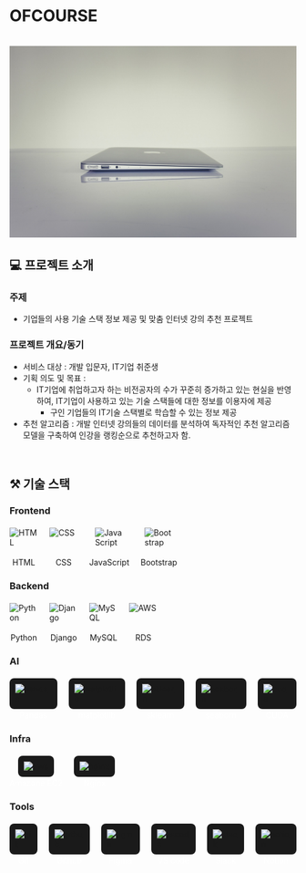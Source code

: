 # OFCOURSE

<p align="center">
  <br>
  <img src="./ofcourse/static/img/sub.jpg">
  <br>
</p>

## 💻 프로젝트 소개

<p align="justify">
  
### 주제
  - 기업들의 사용 기술 스택 정보 제공 및 맞춤 인터넷 강의 추천 프로젝트
  
### 프로젝트 개요/동기
  - 서비스 대상 : 개발 입문자, IT기업 취준생
  - 기획 의도 및 목표 : 
     - IT기업에 취업하고자 하는 비전공자의 수가 꾸준히 증가하고 있는 현실을 반영하여, IT기업이 사용하고 있는 기술 스택들에 대한 정보를 이용자에 제공
         -  구인 기업들의 IT기술 스택별로 학습할 수 있는 정보 제공
  - 추천 알고리즘 : 개발 인터넷 강의들의 데이터를 분석하여 독자적인 추천 알고리즘 모델을 구축하여 인강을 랭킹순으로 추천하고자 함.
</p>
<br>

## ⚒️ 기술 스택


### Frontend
<div style="display: flex; align-items: center; gap: 20px; margin: 20px 0;">
  <div style="display: flex; flex-direction: column; align-items: center;">
    <img src="https://skillicons.dev/icons?i=html" alt="HTML" style="width: 50px; height: 50px;">
    <span style="margin-top: 2px; font-size: 14px;">HTML</span>
  </div>
  
  <div style="display: flex; flex-direction: column; align-items: center;">
    <img src="https://skillicons.dev/icons?i=css" alt="CSS" style="width: 50px; height: 50px;">
    <span style="margin-top: 2px; font-size: 14px;">CSS</span>
  </div>
  
  <div style="display: flex; flex-direction: column; align-items: center;">
    <img src="https://skillicons.dev/icons?i=javascript" alt="JavaScript" style="width: 50px; height: 50px;">
    <span style="margin-top: 2px; font-size: 14px;">JavaScript</span>
  </div>
  
  <div style="display: flex; flex-direction: column; align-items: center;">
    <img src="https://skillicons.dev/icons?i=bootstrap" alt="Bootstrap" style="width: 50px; height: 50px;">
    <span style="margin-top: 2px; font-size: 14px;">Bootstrap</span>
  </div>
</div>


### Backend
<div style="display: flex; align-items: center; gap: 20px; margin: 20px 0;">
  <div style="display: flex; flex-direction: column; align-items: center;">
    <img src="https://skillicons.dev/icons?i=python" alt="Python" style="width: 50px; height: 50px;">
    <span style="margin-top: 2px; font-size: 14px;">Python</span>
  </div>
  
  <div style="display: flex; flex-direction: column; align-items: center;">
    <img src="https://skillicons.dev/icons?i=django" alt="Django" style="width: 50px; height: 50px;">
    <span style="margin-top: 2px; font-size: 14px;">Django</span>
  </div>
  
  <div style="display: flex; flex-direction: column; align-items: center;">
    <img src="https://skillicons.dev/icons?i=mysql" alt="MySQL" style="width: 50px; height: 50px;">
    <span style="margin-top: 2px; font-size: 14px;">MySQL</span>
  </div>
  
  <div style="display: flex; flex-direction: column; align-items: center;">
    <img src="https://skillicons.dev/icons?i=aws" alt="AWS" style="width: 50px; height: 50px;">
    <span style="margin-top: 2px; font-size: 14px;">RDS</span>
  </div>
</div>

### AI

  <div style="display: flex; align-items: center; gap: 20px; margin: 20px 0;">
  <div style="display: flex; flex-direction: column; align-items: center;">
    <a href="https://go-skill-icons.vercel.app/">
    <img src="https://go-skill-icons.vercel.app/api/icons?i=pandas" alt="pandas" style="width: 50px; height: 50px; background: #1a1a1a; border-radius: 8px; padding: 10px;" />
    </a>
    <span style="margin-top: 2px; font-size: 14px; color: #fff;">Pandas</span>
  </div>
  
  <div style="display: flex; flex-direction: column; align-items: center;">
    <a href="https://go-skill-icons.vercel.app/">
    <img src="https://go-skill-icons.vercel.app/api/icons?i=matplotlib" alt="matplotlib" style="width: 50px; height: 50px; background: #1a1a1a; border-radius: 8px; padding: 10px;" />
    </a>
    <span style="margin-top: 2px; font-size: 14px; color: #fff;">matplotlib</span>
  </div>
  
  <div style="display: flex; flex-direction: column; align-items: center;">
    <a href="https://go-skill-icons.vercel.app/">
    <img src="https://go-skill-icons.vercel.app/api/icons?i=sklearn" alt="sklearn" style="width: 50px; height: 50px; background: #1a1a1a; border-radius: 8px; padding: 10px;" />
    </a>
    <span style="margin-top: 2px; font-size: 14px; color: #fff;">sklearn</span>
  </div>

  <div style="display: flex; flex-direction: column; align-items: center;">
    <a href="https://go-skill-icons.vercel.app/">
    <img src="https://go-skill-icons.vercel.app/api/icons?i=seaborn" alt="seaborn" style="width: 50px; height: 50px; background: #1a1a1a; border-radius: 8px; padding: 10px;" />
    </a>
    <span style="margin-top: 2px; font-size: 14px; color: #fff;">seaborn</span>
  </div>

  <div style="display: flex; flex-direction: column; align-items: center;">
    <a href="https://go-skill-icons.vercel.app/">
    <img src="https://go-skill-icons.vercel.app/api/icons?i=cuda" alt="cuda" style="width: 50px; height: 50px; background: #1a1a1a; border-radius: 8px; padding: 10px;" />
    </a>
    <span style="margin-top: 2px; font-size: 14px; color: #fff;">CUDA</span>
  </div>
  </div>

### Infra

  <div style="display: flex; align-items: center; gap: 20px; margin: 20px 0;">
  <div style="display: flex; flex-direction: column; align-items: center;">
    <a href="https://go-skill-icons.vercel.app/">
    <img src="https://go-skill-icons.vercel.app/api/icons?i=aws" alt="aws" style="width: 50px; height: 50px; background: #1a1a1a; border-radius: 8px; padding: 10px;" />
    </a>
    <span style="margin-top: 2px; font-size: 14px; color: #fff;">Amazone EC2</span>
  </div>
  
  <div style="display: flex; flex-direction: column; align-items: center;">
    <a href="https://go-skill-icons.vercel.app/">
    <img src="https://go-skill-icons.vercel.app/api/icons?i=nginx" alt="nginx" style="width: 50px; height: 50px; background: #1a1a1a; border-radius: 8px; padding: 10px;" />
    </a>
    <span style="margin-top: 2px; font-size: 14px; color: #fff;">Nginx</span>
  </div>
  </div>

### Tools

  <div style="display: flex; align-items: center; gap: 20px; margin: 20px 0;">
  <div style="display: flex; flex-direction: column; align-items: center;">
    <a href="https://go-skill-icons.vercel.app/">
    <img src="https://go-skill-icons.vercel.app/api/icons?i=git" alt="git" style="width: 50px; height: 50px; background: #1a1a1a; border-radius: 8px; padding: 10px;" />
    </a>
    <span style="margin-top: 2px; font-size: 14px; color: #fff;">Git</span>
  </div>
  
  <div style="display: flex; flex-direction: column; align-items: center;">
    <a href="https://go-skill-icons.vercel.app/">
    <img src="https://go-skill-icons.vercel.app/api/icons?i=github" alt="github" style="width: 50px; height: 50px; background: #1a1a1a; border-radius: 8px; padding: 10px;" />
    </a>
    <span style="margin-top: 2px; font-size: 14px; color: #fff;">Github</span>
  </div>

  <div style="display: flex; flex-direction: column; align-items: center;">
    <a href="https://go-skill-icons.vercel.app/">
    <img src="https://go-skill-icons.vercel.app/api/icons?i=figma" alt="figma" style="width: 50px; height: 50px; background: #1a1a1a; border-radius: 8px; padding: 10px;" />
    </a>
    <span style="margin-top: 2px; font-size: 14px; color: #fff;">Figma</span>
  </div>
  
  <div style="display: flex; flex-direction: column; align-items: center;">
    <a href="https://go-skill-icons.vercel.app/">
    <img src="https://go-skill-icons.vercel.app/api/icons?i=vscode" alt="vscode" style="width: 50px; height: 50px; background: #1a1a1a; border-radius: 8px; padding: 10px;" />
    </a>
    <span style="margin-top: 2px; font-size: 14px; color: #fff;">VS code</span>
  </div>

  <div style="display: flex; flex-direction: column; align-items: center;">
    <a href="https://go-skill-icons.vercel.app/">
    <img src="https://go-skill-icons.vercel.app/api/icons?i=slack" alt="slack" style="width: 50px; height: 50px; background: #1a1a1a; border-radius: 8px; padding: 10px;" />
    </a>
    <span style="margin-top: 2px; font-size: 14px; color: #fff;">Slack</span>
  </div>

  <div style="display: flex; flex-direction: column; align-items: center;">
    <a href="https://go-skill-icons.vercel.app/">
    <img src="https://go-skill-icons.vercel.app/api/icons?i=notion" alt="notion" style="width: 50px; height: 50px; background: #1a1a1a; border-radius: 8px; padding: 10px;" />
    </a>
    <span style="margin-top: 2px; font-size: 14px; color: #fff;">Notion</span>
  </div>
  </div>
<br>

